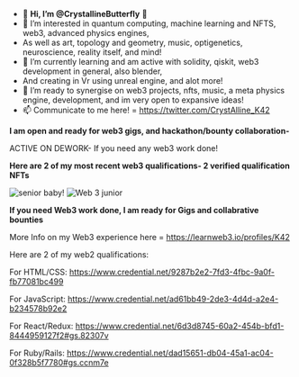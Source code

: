 - 🦋 **Hi, I’m @CrystallineButterfly** 🦋
- 👀 I’m interested in quantum computing, machine learning and NFTS, web3, advanced physics engines, 
- As well as art, topology and geometry, music, optigenetics, neuroscience, reality itself, and mind!  
- 🌱 I’m currently learning and am active with solidity, qiskit, web3 development in general, also blender, 
- And creating in Vr using unreal engine, and alot more!  
- 💞️ I’m ready to synergise on web3 projects, nfts, music, a meta physics engine, development, and im very open to expansive ideas!
- 📫 Communicate to me here! = https://twitter.com/CrystAlline_K42

**I am open and ready for web3 gigs, and hackathon/bounty collaboration-**

ACTIVE ON DEWORK- If you need any web3 work done!

**Here are 2 of my most recent web3 qualifications- 2 verified qualification NFTs** 

![senior baby!](https://user-images.githubusercontent.com/95975209/179993678-e29be25a-9264-4ff7-8feb-002b55cf4a22.jpg)
![Web 3 junior](https://user-images.githubusercontent.com/95975209/179016747-b7557326-2d06-4e01-9fff-0bcccec0eac4.jpg)

**If you need Web3 work done, I am ready for Gigs and collabrative bounties** 

More Info on my Web3 experience here = https://learnweb3.io/profiles/K42

Here are 2 of my web2 qualifications: 

For HTML/CSS: https://www.credential.net/9287b2e2-7fd3-4fbc-9a0f-fb77081bc499

For JavaScript:  https://www.credential.net/ad61bb49-2de3-4d4d-a2e4-b234578b92e2

For React/Redux: https://www.credential.net/6d3d8745-60a2-454b-bfd1-8444959127f2#gs.82307v

For Ruby/Rails: https://www.credential.net/dad15651-db04-45a1-ac04-0f328b5f7780#gs.ccnm7e

<!---
CrystallineButterfly/WELCOME TO MANY WAVES! 

I am an adjacent creator; 4 progressive waves 2 expansive waves 4 all 2 enjoy! 

LETS CREATE THE BEST REALITIES WE CAN 4 ALL LIFE, ALL BEINGS, AND MORE = 2 THE BEST REALITY FOR LIFE!!

--->
